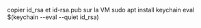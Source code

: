 copier id_rsa et id-rsa.pub sur la VM
sudo apt install keychain
eval $(keychain --eval --quiet id_rsa)

